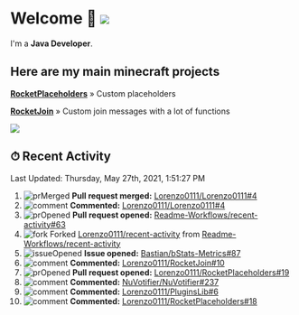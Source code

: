 # Welcome 👋 ![](https://hit.yhype.me/github/profile?user_id=69311874)

I'm a **Java Developer**.

## Here are my main minecraft projects

**[RocketPlaceholders](https://github.com/Lorenzo0111/RocketPlaceholders)** » Custom placeholders

**[RocketJoin](https://github.com/Lorenzo0111/RocketJoin)** » Custom join messages with a lot of functions

[![](https://github-readme-stats.vercel.app/api?username=Lorenzo0111&show_icons=true&count_private=true)](https://github.com/Lorenzo0111)

## ⏱ Recent Activity

<!--RECENT_ACTIVITY:last_update-->
Last Updated: Thursday, May 27th, 2021, 1:51:27 PM
<!--RECENT_ACTIVITY:last_update_end-->

<!--RECENT_ACTIVITY:start-->
1. ![prMerged] **Pull request merged:** [Lorenzo0111/Lorenzo0111#4](https://github.com/Lorenzo0111/Lorenzo0111/pull/4)
2. ![comment] **Commented:** [Lorenzo0111/Lorenzo0111#4](https://github.com/Lorenzo0111/Lorenzo0111/pull/4#issuecomment-849651085)
3. ![prOpened] **Pull request opened:** [Readme-Workflows/recent-activity#63](https://github.com/Readme-Workflows/recent-activity/pull/63)
4. ![fork] Forked [Lorenzo0111/recent-activity](https://github.com/Lorenzo0111/recent-activity) from [Readme-Workflows/recent-activity](https://github.com/Readme-Workflows/recent-activity)
5. ![issueOpened] **Issue opened:** [Bastian/bStats-Metrics#87](https://github.com/Bastian/bStats-Metrics/issues/87)
6. ![comment] **Commented:** [Lorenzo0111/RocketJoin#10](https://github.com/Lorenzo0111/RocketJoin/pull/10#issuecomment-848972602)
7. ![prOpened] **Pull request opened:** [Lorenzo0111/RocketPlaceholders#19](https://github.com/Lorenzo0111/RocketPlaceholders/pull/19)
8. ![comment] **Commented:** [NuVotifier/NuVotifier#237](https://github.com/NuVotifier/NuVotifier/issues/237#issuecomment-848705408)
9. ![comment] **Commented:** [Lorenzo0111/PluginsLib#6](https://github.com/Lorenzo0111/PluginsLib/pull/6#issuecomment-848470913)
10. ![comment] **Commented:** [Lorenzo0111/RocketPlaceholders#18](https://github.com/Lorenzo0111/RocketPlaceholders/pull/18#issuecomment-848054108)
<!--RECENT_ACTIVITY:end-->

[issueOpened]: https://cdn.jsdelivr.net/gh/Readme-Workflows/Readme-Icons@main/icons/octicons/IssueOpenedOld.svg
[issueClosed]: https://cdn.jsdelivr.net/gh/Readme-Workflows/Readme-Icons@main/icons/octicons/IssueClosedOld.svg

[prOpened]: https://cdn.jsdelivr.net/gh/Readme-Workflows/Readme-Icons@main/icons/octicons/PullRequestOpened.svg
[prClosed]: https://cdn.jsdelivr.net/gh/Readme-Workflows/Readme-Icons@main/icons/octicons/PullRequestClosed.svg
[prMerged]: https://cdn.jsdelivr.net/gh/Readme-Workflows/Readme-Icons@main/icons/octicons/PullRequestMerged.svg

[comment]: https://cdn.jsdelivr.net/gh/Readme-Workflows/Readme-Icons@main/icons/octicons/Comment.svg

[changesRequested]: https://cdn.jsdelivr.net/gh/Readme-Workflows/Readme-Icons@main/icons/octicons/RequestedChanges.svg
[approved]: https://cdn.jsdelivr.net/gh/Readme-Workflows/Readme-Icons@main/icons/octicons/ApprovedChanges.svg

[repoCreated]: https://cdn.jsdelivr.net/gh/Readme-Workflows/Readme-Icons@main/icons/octicons/Repository.svg
[release]: https://cdn.jsdelivr.net/gh/Readme-Workflows/Readme-Icons@main/icons/octicons/Release.svg
[star]: https://cdn.jsdelivr.net/gh/Readme-Workflows/Readme-Icons@main/icons/octicons/StarredRepository.svg
[wiki]: https://cdn.jsdelivr.net/gh/Readme-Workflows/Readme-Icons@main/icons/octicons/Wiki.svg
[fork]: https://cdn.jsdelivr.net/gh/Readme-Workflows/Readme-Icons@main/icons/octicons/ForkedRepository.svg
[people]: https://cdn.jsdelivr.net/gh/Readme-Workflows/Readme-Icons@main/icons/octicons/People.svg
